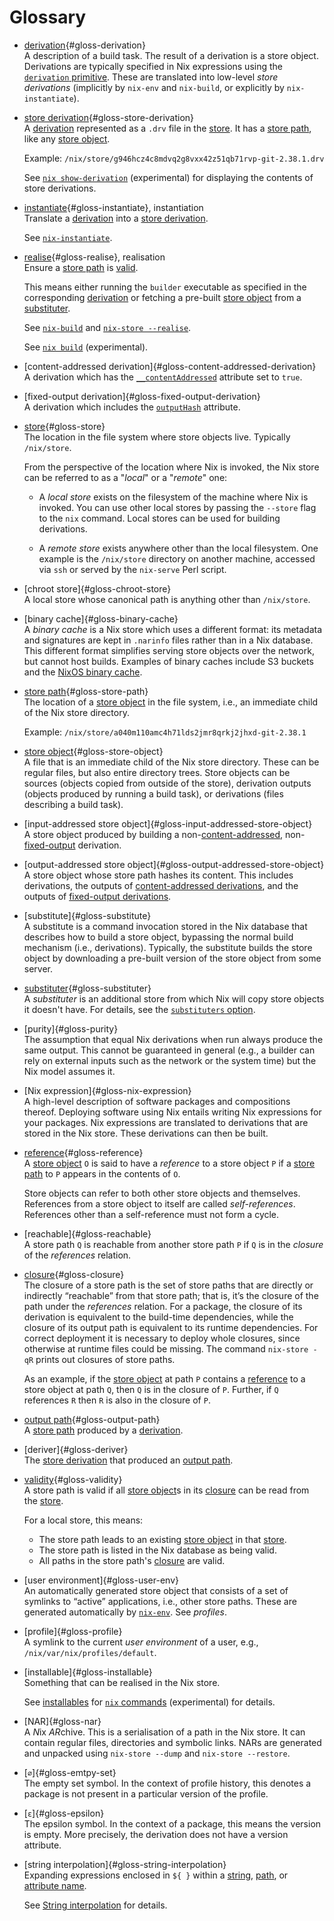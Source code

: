 # Glossary

  - [derivation]{#gloss-derivation}\
    A description of a build task. The result of a derivation is a
    store object. Derivations are typically specified in Nix expressions
    using the [`derivation` primitive](./language/derivations.md). These are
    translated into low-level *store derivations* (implicitly by
    `nix-env` and `nix-build`, or explicitly by `nix-instantiate`).

    [derivation]: #gloss-derivation

  - [store derivation]{#gloss-store-derivation}\
    A [derivation] represented as a `.drv` file in the [store].
    It has a [store path], like any [store object].

    Example: `/nix/store/g946hcz4c8mdvq2g8vxx42z51qb71rvp-git-2.38.1.drv`

    See [`nix show-derivation`](./command-ref/new-cli/nix3-show-derivation.md) (experimental) for displaying the contents of store derivations.

    [store derivation]: #gloss-store-derivation

  - [instantiate]{#gloss-instantiate}, instantiation\
    Translate a [derivation] into a [store derivation].

    See [`nix-instantiate`](./command-ref/nix-instantiate.md).

    [instantiate]: #gloss-instantiate

  - [realise]{#gloss-realise}, realisation\
    Ensure a [store path] is [valid][validity].

    This means either running the `builder` executable as specified in the corresponding [derivation] or fetching a pre-built [store object] from a [substituter].

    See [`nix-build`](./command-ref/nix-build.md) and [`nix-store --realise`](./command-ref/nix-store.md#operation---realise).

    See [`nix build`](./command-ref/new-cli/nix3-build.md) (experimental).

    [realise]: #gloss-realise

  - [content-addressed derivation]{#gloss-content-addressed-derivation}\
    A derivation which has the
    [`__contentAddressed`](./language/advanced-attributes.md#adv-attr-__contentAddressed)
    attribute set to `true`.

  - [fixed-output derivation]{#gloss-fixed-output-derivation}\
    A derivation which includes the
    [`outputHash`](./language/advanced-attributes.md#adv-attr-outputHash) attribute.

  - [store]{#gloss-store}\
    The location in the file system where store objects live. Typically
    `/nix/store`.

    From   the  perspective   of   the  location   where  Nix   is
    invoked, the  Nix store can be  referred to
    as a "_local_" or a "_remote_" one:

    + A *local  store* exists  on the filesystem of
      the machine where Nix is  invoked. You can use other
      local stores  by passing  the `--store` flag  to the
      `nix` command.  Local stores can be used for building derivations.

    + A  *remote store*  exists  anywhere  other than  the
      local  filesystem. One  example is  the `/nix/store`
      directory on another machine,  accessed via `ssh` or
      served by the `nix-serve` Perl script.

    [store]: #gloss-store

  - [chroot store]{#gloss-chroot-store}\
    A local store whose canonical path is anything other than `/nix/store`.

  - [binary cache]{#gloss-binary-cache}\
    A *binary cache* is a Nix store which uses a different format: its
    metadata and signatures are kept in `.narinfo` files rather than in a
    Nix database.  This different format simplifies serving store objects
    over the network, but cannot host builds.  Examples of binary caches
    include S3 buckets and the [NixOS binary
    cache](https://cache.nixos.org).

  - [store path]{#gloss-store-path}\
    The location of a [store object] in the file system, i.e., an
    immediate child of the Nix store directory.

    Example: `/nix/store/a040m110amc4h71lds2jmr8qrkj2jhxd-git-2.38.1`

    [store path]: #gloss-store-path

  - [store object]{#gloss-store-object}\
    A file that is an immediate child of the Nix store directory. These
    can be regular files, but also entire directory trees. Store objects
    can be sources (objects copied from outside of the store),
    derivation outputs (objects produced by running a build task), or
    derivations (files describing a build task).

    [store object]: #gloss-store-object

  - [input-addressed store object]{#gloss-input-addressed-store-object}\
    A store object produced by building a
    non-[content-addressed](#gloss-content-addressed-derivation),
    non-[fixed-output](#gloss-fixed-output-derivation)
    derivation.

  - [output-addressed store object]{#gloss-output-addressed-store-object}\
    A store object whose store path hashes its content.  This
    includes derivations, the outputs of
    [content-addressed derivations](#gloss-content-addressed-derivation),
    and the outputs of
    [fixed-output derivations](#gloss-fixed-output-derivation).

  - [substitute]{#gloss-substitute}\
    A substitute is a command invocation stored in the Nix database that
    describes how to build a store object, bypassing the normal build
    mechanism (i.e., derivations). Typically, the substitute builds the
    store object by downloading a pre-built version of the store object
    from some server.

  - [substituter]{#gloss-substituter}\
    A *substituter* is an additional store from which Nix will
    copy store objects it doesn't have.  For details, see the
    [`substituters` option](./command-ref/conf-file.md#conf-substituters).

    [substituter]: #gloss-substituter

  - [purity]{#gloss-purity}\
    The assumption that equal Nix derivations when run always produce
    the same output. This cannot be guaranteed in general (e.g., a
    builder can rely on external inputs such as the network or the
    system time) but the Nix model assumes it.

  - [Nix expression]{#gloss-nix-expression}\
    A high-level description of software packages and compositions
    thereof. Deploying software using Nix entails writing Nix
    expressions for your packages. Nix expressions are translated to
    derivations that are stored in the Nix store. These derivations can
    then be built.

  - [reference]{#gloss-reference}\
    A [store object] `O` is said to have a *reference* to a store object `P` if a [store path] to `P` appears in the contents of `O`.

    Store objects can refer to both other store objects and themselves.
    References from a store object to itself are called *self-references*.
    References other than a self-reference must not form a cycle.

    [reference]: #gloss-reference

  - [reachable]{#gloss-reachable}\
    A store path `Q` is reachable from another store path `P` if `Q`
    is in the *closure* of the *references* relation.

  - [closure]{#gloss-closure}\
    The closure of a store path is the set of store paths that are
    directly or indirectly “reachable” from that store path; that is,
    it’s the closure of the path under the *references* relation. For
    a package, the closure of its derivation is equivalent to the
    build-time dependencies, while the closure of its output path is
    equivalent to its runtime dependencies. For correct deployment it
    is necessary to deploy whole closures, since otherwise at runtime
    files could be missing. The command `nix-store -qR` prints out
    closures of store paths.

    As an example, if the [store object] at path `P` contains a [reference]
    to a store object at path `Q`, then `Q` is in the closure of `P`. Further, if `Q`
    references `R` then `R` is also in the closure of `P`.

    [closure]: #gloss-closure

  - [output path]{#gloss-output-path}\
    A [store path] produced by a [derivation].

    [output path]: #gloss-output-path

  - [deriver]{#gloss-deriver}\
    The [store derivation] that produced an [output path].

  - [validity]{#gloss-validity}\
    A store path is valid if all [store object]s in its [closure] can be read from the [store].

    For a local store, this means:
    - The store path leads to an existing [store object] in that [store].
    - The store path is listed in the Nix database as being valid.
    - All paths in the store path's [closure] are valid.

    [validity]: #gloss-validity

  - [user environment]{#gloss-user-env}\
    An automatically generated store object that consists of a set of
    symlinks to “active” applications, i.e., other store paths. These
    are generated automatically by
    [`nix-env`](./command-ref/nix-env.md). See *profiles*.

  - [profile]{#gloss-profile}\
    A symlink to the current *user environment* of a user, e.g.,
    `/nix/var/nix/profiles/default`.

  - [installable]{#gloss-installable}\
    Something that can be realised in the Nix store.

    See [installables](./command-ref/new-cli/nix.md#installables) for [`nix` commands](./command-ref/new-cli/nix.md) (experimental) for details.

  - [NAR]{#gloss-nar}\
    A *N*ix *AR*chive. This is a serialisation of a path in the Nix
    store. It can contain regular files, directories and symbolic
    links.  NARs are generated and unpacked using `nix-store --dump`
    and `nix-store --restore`.

  - [`∅`]{#gloss-emtpy-set}\
    The empty set symbol. In the context of profile history, this denotes a package is not present in a particular version of the profile.

  - [`ε`]{#gloss-epsilon}\
    The epsilon symbol. In the context of a package, this means the version is empty. More precisely, the derivation does not have a version attribute.

  - [string interpolation]{#gloss-string-interpolation}\
    Expanding expressions enclosed in `${ }` within a [string], [path], or [attribute name].

    See [String interpolation](./language/string-interpolation.md) for details.

    [string]: ./language/values.md#type-string
    [path]: ./language/values.md#type-path
    [attribute name]: ./language/values.md#attribute-set
